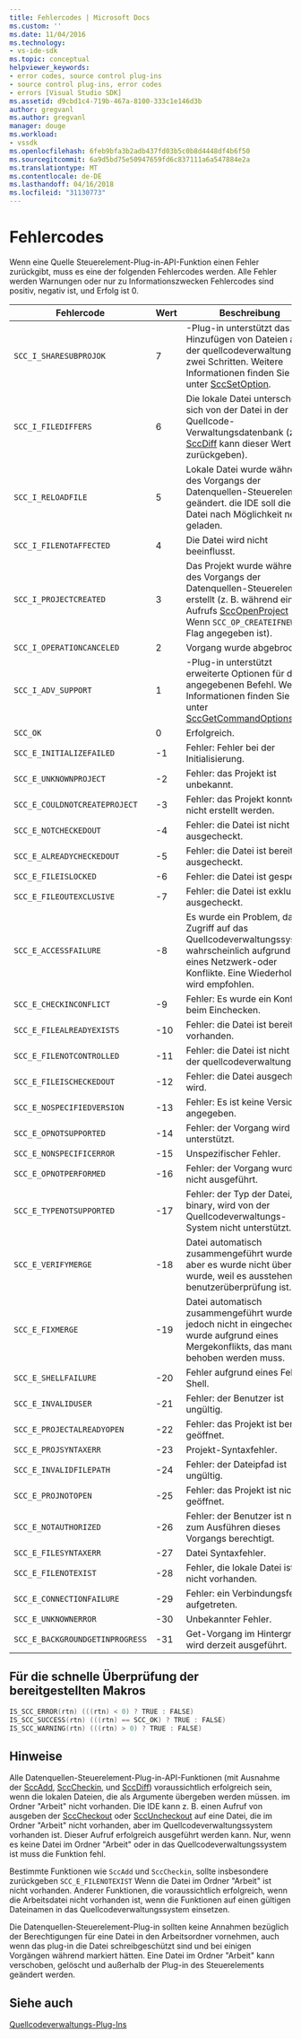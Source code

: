 ```yaml
---
title: Fehlercodes | Microsoft Docs
ms.custom: ''
ms.date: 11/04/2016
ms.technology:
- vs-ide-sdk
ms.topic: conceptual
helpviewer_keywords:
- error codes, source control plug-ins
- source control plug-ins, error codes
- errors [Visual Studio SDK]
ms.assetid: d9cbd1c4-719b-467a-8100-333c1e146d3b
author: gregvanl
ms.author: gregvanl
manager: douge
ms.workload:
- vssdk
ms.openlocfilehash: 6feb9bfa3b2adb437fd03b5c0b8d4448df4b6f50
ms.sourcegitcommit: 6a9d5bd75e50947659fd6c837111a6a547884e2a
ms.translationtype: MT
ms.contentlocale: de-DE
ms.lasthandoff: 04/16/2018
ms.locfileid: "31130773"
---
```

# <a name="error-codes"></a>Fehlercodes
Wenn eine Quelle Steuerelement-Plug-in-API-Funktion einen Fehler zurückgibt, muss es eine der folgenden Fehlercodes werden. Alle Fehler werden Warnungen oder nur zu Informationszwecken Fehlercodes sind positiv, negativ ist, und Erfolg ist 0.  
  
|Fehlercode|Wert|Beschreibung|  
|----------------|-----------|-----------------|  
|`SCC_I_SHARESUBPROJOK`|7|-Plug-in unterstützt das Hinzufügen von Dateien aus der quellcodeverwaltung in zwei Schritten. Weitere Informationen finden Sie unter [SccSetOption](../extensibility/sccsetoption-function.md).|  
|`SCC_I_FILEDIFFERS`|6|Die lokale Datei unterscheidet sich von der Datei in der Quellcode-Verwaltungsdatenbank (z. B. [SccDiff](../extensibility/sccdiff-function.md) kann dieser Wert zurückgeben).|  
|`SCC_I_RELOADFILE`|5|Lokale Datei wurde während des Vorgangs der Datenquellen-Steuerelement geändert. die IDE soll die Datei nach Möglichkeit neu geladen.|  
|`SCC_I_FILENOTAFFECTED`|4|Die Datei wird nicht beeinflusst.|  
|`SCC_I_PROJECTCREATED`|3|Das Projekt wurde während des Vorgangs der Datenquellen-Steuerelement erstellt (z. B. während eines Aufrufs [SccOpenProject](../extensibility/sccopenproject-function.md) Wenn `SCC_OP_CREATEIFNEW` -Flag angegeben ist).|  
|`SCC_I_OPERATIONCANCELED`|2|Vorgang wurde abgebrochen.|  
|`SCC_I_ADV_SUPPORT`|1|-Plug-in unterstützt erweiterte Optionen für den angegebenen Befehl. Weitere Informationen finden Sie unter [SccGetCommandOptions](../extensibility/sccgetcommandoptions-function.md).|  
|`SCC_OK`|0|Erfolgreich.|  
|`SCC_E_INITIALIZEFAILED`|-1|Fehler: Fehler bei der Initialisierung.|  
|`SCC_E_UNKNOWNPROJECT`|-2|Fehler: das Projekt ist unbekannt.|  
|`SCC_E_COULDNOTCREATEPROJECT`|-3|Fehler: das Projekt konnte nicht erstellt werden.|  
|`SCC_E_NOTCHECKEDOUT`|-4|Fehler: die Datei ist nicht ausgecheckt.|  
|`SCC_E_ALREADYCHECKEDOUT`|-5|Fehler: die Datei ist bereits ausgecheckt.|  
|`SCC_E_FILEISLOCKED`|-6|Fehler: die Datei ist gesperrt.|  
|`SCC_E_FILEOUTEXCLUSIVE`|-7|Fehler: die Datei ist exklusiv ausgecheckt.|  
|`SCC_E_ACCESSFAILURE`|-8|Es wurde ein Problem, das Zugriff auf das Quellcodeverwaltungssystem, wahrscheinlich aufgrund eines Netzwerk-oder Konflikte. Eine Wiederholung wird empfohlen.|  
|`SCC_E_CHECKINCONFLICT`|-9|Fehler: Es wurde ein Konflikt beim Einchecken.|  
|`SCC_E_FILEALREADYEXISTS`|-10|Fehler: die Datei ist bereits vorhanden.|  
|`SCC_E_FILENOTCONTROLLED`|-11|Fehler: die Datei ist nicht in der quellcodeverwaltung.|  
|`SCC_E_FILEISCHECKEDOUT`|-12|Fehler: die Datei ausgecheckt wird.|  
|`SCC_E_NOSPECIFIEDVERSION`|-13|Fehler: Es ist keine Version angegeben.|  
|`SCC_E_OPNOTSUPPORTED`|-14|Fehler: der Vorgang wird nicht unterstützt.|  
|`SCC_E_NONSPECIFICERROR`|-15|Unspezifischer Fehler.|  
|`SCC_E_OPNOTPERFORMED`|-16|Fehler: der Vorgang wurde nicht ausgeführt.|  
|`SCC_E_TYPENOTSUPPORTED`|-17|Fehler: der Typ der Datei, z. B. binary, wird von der Quellcodeverwaltungs-System nicht unterstützt.|  
|`SCC_E_VERIFYMERGE`|-18|Datei automatisch zusammengeführt wurde, aber es wurde nicht überprüft wurde, weil es ausstehende benutzerüberprüfung ist.|  
|`SCC_E_FIXMERGE`|-19|Datei automatisch zusammengeführt wurde, jedoch nicht in eingecheckt wurde aufgrund eines Mergekonflikts, das manuell behoben werden muss.|  
|`SCC_E_SHELLFAILURE`|-20|Fehler aufgrund eines Fehlers Shell.|  
|`SCC_E_INVALIDUSER`|-21|Fehler: der Benutzer ist ungültig.|  
|`SCC_E_PROJECTALREADYOPEN`|-22|Fehler: das Projekt ist bereits geöffnet.|  
|`SCC_E_PROJSYNTAXERR`|-23|Projekt-Syntaxfehler.|  
|`SCC_E_INVALIDFILEPATH`|-24|Fehler: der Dateipfad ist ungültig.|  
|`SCC_E_PROJNOTOPEN`|-25|Fehler: das Projekt ist nicht geöffnet.|  
|`SCC_E_NOTAUTHORIZED`|-26|Fehler: der Benutzer ist nicht zum Ausführen dieses Vorgangs berechtigt.|  
|`SCC_E_FILESYNTAXERR`|-27|Datei Syntaxfehler.|  
|`SCC_E_FILENOTEXIST`|-28|Fehler, die lokale Datei ist nicht vorhanden.|  
|`SCC_E_CONNECTIONFAILURE`|-29|Fehler: ein Verbindungsfehler aufgetreten.|  
|`SCC_E_UNKNOWNERROR`|-30|Unbekannter Fehler.|  
|`SCC_E_BACKGROUNDGETINPROGRESS`|-31|Get-Vorgang im Hintergrund wird derzeit ausgeführt.|  
  
## <a name="macros-provided-for-quick-checking"></a>Für die schnelle Überprüfung der bereitgestellten Makros  
  
```cpp  
IS_SCC_ERROR(rtn) (((rtn) < 0) ? TRUE : FALSE)  
IS_SCC_SUCCESS(rtn) (((rtn) == SCC_OK) ? TRUE : FALSE)  
IS_SCC_WARNING(rtn) (((rtn) > 0) ? TRUE : FALSE)  
```  
  
## <a name="remarks"></a>Hinweise  
 Alle Datenquellen-Steuerelement-Plug-in-API-Funktionen (mit Ausnahme der [SccAdd](../extensibility/sccadd-function.md), [SccCheckin](../extensibility/scccheckin-function.md), und [SccDiff](../extensibility/sccdiff-function.md)) voraussichtlich erfolgreich sein, wenn die lokalen Dateien, die als Argumente übergeben werden müssen. im Ordner "Arbeit" nicht vorhanden. Die IDE kann z. B. einen Aufruf von ausgeben der [SccCheckout](../extensibility/scccheckout-function.md) oder [SccUncheckout](../extensibility/sccuncheckout-function.md) auf eine Datei, die im Ordner "Arbeit" nicht vorhanden, aber im Quellcodeverwaltungssystem vorhanden ist. Dieser Aufruf erfolgreich ausgeführt werden kann. Nur, wenn es keine Datei im Ordner "Arbeit" oder in das Quellcodeverwaltungssystem ist muss die Funktion fehl.  
  
 Bestimmte Funktionen wie `SccAdd` und `SccCheckin`, sollte insbesondere zurückgeben `SCC_E_FILENOTEXIST` Wenn die Datei im Ordner "Arbeit" ist nicht vorhanden. Anderer Funktionen, die voraussichtlich erfolgreich, wenn die Arbeitsdatei nicht vorhanden ist, wenn die Funktionen auf einen gültigen Dateinamen in das Quellcodeverwaltungssystem einsetzen.  
  
 Die Datenquellen-Steuerelement-Plug-in sollten keine Annahmen bezüglich der Berechtigungen für eine Datei in den Arbeitsordner vornehmen, auch wenn das plug-in die Datei schreibgeschützt sind und bei einigen Vorgängen während markiert hätten. Eine Datei im Ordner "Arbeit" kann verschoben, gelöscht und außerhalb der Plug-in des Steuerelements geändert werden.  
  
## <a name="see-also"></a>Siehe auch  
 [Quellcodeverwaltungs-Plug-Ins](../extensibility/source-control-plug-ins.md)